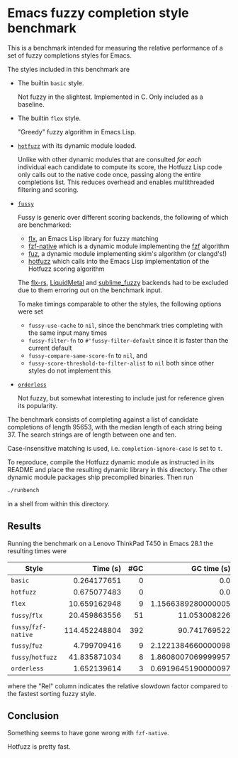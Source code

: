# Emacs fuzzy completion style benchmark

This is a benchmark intended for measuring the relative performance
of a set of fuzzy completions styles for Emacs.

The styles included in this benchmark are

* The builtin `basic` style.
  
  Not fuzzy in the slightest. Implemented in C. Only included as a baseline.
* The builtin `flex` style.
  
  "Greedy" fuzzy algorithm in Emacs Lisp.
* [`hotfuzz`][hotfuzz] with its dynamic module loaded.

  Unlike with other dynamic modules
  that are consulted *for each* individual each candidate to compute its score,
  the Hotfuzz Lisp code only calls out to the native code once,
  passing along the entire completions list.
  This reduces overhead and enables multithreaded filtering and scoring.
* [`fussy`][fussy]

  Fussy is generic over different scoring backends,
  the following of which are benchmarked:
  
  - [flx], an Emacs Lisp library for fuzzy matching
  - [fzf-native] which is a dynamic module implementing the [fzf] algorithm
  - [fuz], a dynamic module implementing skim's algorithm (or clangd's!)
  - [hotfuzz] which calls into the Emacs Lisp implementation of
    the Hotfuzz scoring algorithm
  
  The [flx-rs], [LiquidMetal] and [sublime_fuzzy] backends had to be excluded
  due to them erroring out on the benchmark input.
  
  To make timings comparable to other the styles,
  the following options were set
  
  - `fussy-use-cache` to `nil`,
    since the benchmark tries completing with the same input many times
  - `fussy-filter-fn` to `#'fussy-filter-default` since it is faster than the current default
  - `fussy-compare-same-score-fn` to `nil`, and
  - `fussy-score-threshold-to-filter-alist` to `nil` 
    both since other styles do not implement this
* [`orderless`][orderless]
  
  Not fuzzy, but somewhat interesting to include
  just for reference given its popularity.
  
The benchmark consists of completing against a list of candidate completions
of length 95653, with the median length of each string being 37.
The search strings are of length between one and ten.

Case-insensitive matching is used,
i.e. `completion-ignore-case` is set to `t`.

To reproduce,
compile the Hotfuzz dynamic module as instructed in its README
and place the resulting dynamic library in this directory.
The other dynamic module packages ship precompiled binaries.
Then run
```sh
./runbench
```
in a shell from within this directory.

## Results

Running the benchmark on a Lenovo ThinkPad T450 in Emacs 28.1
the resulting times were

| Style                |      Time (s) | #GC |        GC time (s) |    Rel |
|----------------------|--------------:|----:|-------------------:|-------:|
| `basic`              |   0.264177651 |   0 |                0.0 |   0.39 |
| `hotfuzz`            |   0.675077483 |   0 |                0.0 |      1 |
| `flex`               |  10.659162948 |   9 | 1.1566389280000005 |  15.78 |
| `fussy`/`flx`        |  20.459863556 |  51 |       11.053008226 |  30.31 |
| `fussy`/`fzf-native` | 114.452248804 | 392 |       90.741769522 | 169.54 |
| `fussy`/`fuz`        |   4.799709416 |   9 | 2.1221384660000098 |   7.11 |
| `fussy`/`hotfuzz`    |  41.835871034 |   8 | 1.8608007069999957 |  61.97 |
| `orderless`          |   1.652139614 |   3 | 0.6919645190000097 |   2.45 |

where the "Rel" column indicates the relative slowdown factor
compared to the fastest sorting fuzzy style.

## Conclusion

Something seems to have gone wrong with `fzf-native`.

Hotfuzz is pretty fast.

[hotfuzz]:https://github.com/axelf4/hotfuzz
[fussy]: https://github.com/jojojames/fussy
[flx]: https://github.com/lewang/flx
[flx-rs]: https://github.com/jcs-elpa/flx-rs
[fzf-native]: https://github.com/dangduc/fzf-native
[fzf]: https://github.com/junegunn/fzf
[fuz]: https://github.com/rustify-emacs/fuz.el
[LiquidMetal]: https://github.com/rmm5t/liquidmetal
[sublime_fuzzy]: https://github.com/Schlechtwetterfront/fuzzy-rs
[orderless]: https://github.com/oantolin/orderless
